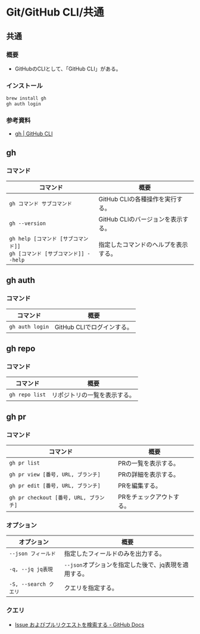 # Git/GitHub CLI/共通

## 共通

### 概要

- GitHubのCLIとして、「GitHub CLI」がある。

### インストール

```bash
brew install gh
gh auth login
```

### 参考資料

- [gh | GitHub CLI](https://cli.github.com/manual/gh)

## gh

### コマンド

| コマンド                                                     | 概要                                 |
| ------------------------------------------------------------ | ------------------------------------ |
| `gh コマンド サブコマンド`                                   | GitHub CLIの各種操作を実行する。     |
| `gh --version`                                               | GitHub CLIのバージョンを表示する。   |
| `gh help [コマンド [サブコマンド]]`<br />`gh [コマンド [サブコマンド]] --help` | 指定したコマンドのヘルプを表示する。 |

## gh auth

### コマンド

| コマンド        | 概要                       |
| --------------- | -------------------------- |
| `gh auth login` | GitHub CLIでログインする。 |

## gh repo

### コマンド

| コマンド       | 概要                         |
| -------------- | ---------------------------- |
| `gh repo list` | リポジトリの一覧を表示する。 |

## gh pr

### コマンド

| コマンド                               | 概要                     |
| -------------------------------------- | ------------------------ |
| `gh pr list`                           | PRの一覧を表示する。     |
| `gh pr view [番号, URL, ブランチ]`     | PRの詳細を表示する。     |
| `gh pr edit [番号, URL, ブランチ]`     | PRを編集する。           |
| `gh pr checkout [番号, URL, ブランチ]` | PRをチェックアウトする。 |

### オプション

| オプション            | 概要                                                 |
| --------------------- | ---------------------------------------------------- |
| `--json フィールド`   | 指定したフィールドのみを出力する。                   |
| `-q, --jq jq表現`     | `--json`オプションを指定した後で、jq表現を適用する。 |
| `-S, --search クエリ` | クエリを指定する。                                   |

### クエリ

- [Issue およびプルリクエストを検索する - GitHub Docs](https://docs.github.com/ja/search-github/searching-on-github/searching-issues-and-pull-requests)
